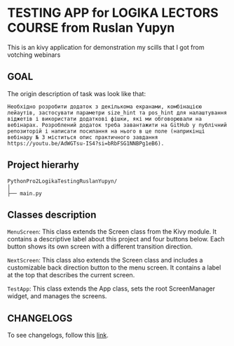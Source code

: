 # TESTING APP for LOGIKA LECTORS COURSE from Ruslan Yupyn
This is an kivy application for demonstration my scills that I got from votching webinars

## GOAL

The origin description of task was look like that:

```
Необхідно розробити додаток з декількома екранами, комбінацією лейаутів, застосувати параметри size_hint та pos_hint для налаштування віджетів і використати додаткові фішки, які ми обговорювали на вебінарах. Розроблений додаток треба завантажити на GitHub у публічний репозиторій і написати посилання на нього в це поле (наприкінці вебінару № 3 міститься опис практичного завдання https://youtu.be/AdWGTsu-IS4?si=bRbFSG1NNBPg1eB6).
```

## Project hierarhy

```
PythonPro2LogikaTestingRuslanYupyn/
│
├── main.py
```

## Classes description

```MenuScreen```: This class extends the Screen class from the Kivy module. It contains a descriptive label about this project and four buttons below. Each button shows its own screen with a different transition direction.

```NextScreen```: This class also extends the Screen class and includes a customizable back direction button to the menu screen. It contains a label at the top that describes the current screen.

```TestApp```: This class extends the App class, sets the root ScreenManager widget, and manages the screens.

## CHANGELOGS

To see changelogs, follow this [link](./CHANGELOGS.md).